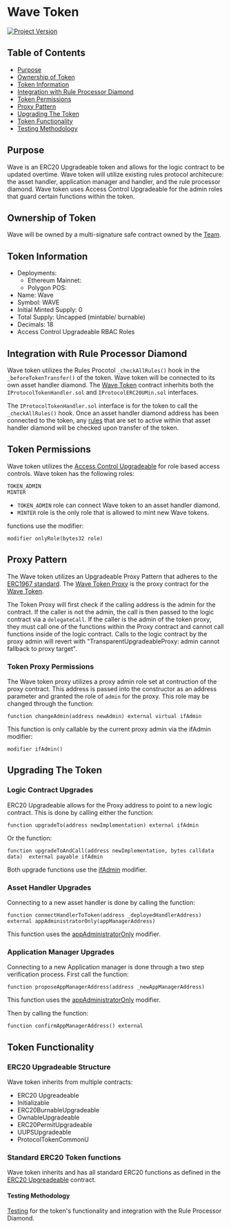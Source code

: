 # Wave Token 
[![Project Version][version-image]][version-url]


## Table of Contents
- [Purpose](#purpose)
- [Ownership of Token](#ownership-of-token)
- [Token Information](#token-information)
- [Integration with Rule Processor Diamond](#integration-with-rule-processor-diamond)
- [Token Permissions](#token-permissions)
- [Proxy Pattern](#proxy-pattern)
- [Upgrading The Token](#upgrading-the-token)
- [Token Functionality](#token-functionality)
- [Testing Methodology](#testing-methodology)



## Purpose 
Wave is an ERC20 Upgradeable token and allows for the logic contract to be updated overtime. Wave token will utilize existing rules protocol architecure: the asset handler, application manager and handler, and the rule processor diamond. Wave token uses Access Control Upgradeable for the admin roles that guard certain functions within the token.  


## Ownership of Token

Wave will be owned by a multi-signature safe contract owned by the [Team](mailto:engineering@thrackle.io).

## Token Information
- Deployments: 
    - Ethereum Mainnet: <Mainnet Address>
    - Polygon POS: <Polygon Address> 
- Name: Wave 
- Symbol: WAVE 
- Initial Minted Supply: 0 
- Total Supply: Uncapped (mintable/ burnable)
- Decimals: 18 
- Access Control Upgradeable RBAC Roles 

## Integration with Rule Processor Diamond 
Wave token utilizes the Rules Procotol `_checkAllRules()` hook in the `_beforeTokenTransfer()` of the token. Wave token will be connected to its own asset handler diamond. The [Wave Token](../../../src/token/ProtocolToken.sol) contract inherhits both the `IProtocolTokenHandler.sol` and `IProtocolERC20UMin.sol` interfaces.

The `IProtocolTokenHandler.sol` interface is for the token to call the `_checkAllRules()` hook. Once an asset handler diamond address has been connected to the token, any [rules](https://github.com/thrackle-io/tron/tree/main/docs/userGuides/rules) that are set to active within that asset handler diamond will be checked upon transfer of the token. 

## Token Permissions
Wave token utilizes the [Access Control Upgradeable](https://github.com/OpenZeppelin/openzeppelin-contracts-upgradeable/blob/master/contracts/access/AccessControlUpgradeable.sol) for role based access controls.
Wave token has the following roles: 
```solidity
TOKEN_ADMIN 
MINTER
```
- `TOKEN_ADMIN` role can connect Wave token to an asset handler diamond.  
- `MINTER` role is the only role that is allowed to mint new Wave tokens.

functions use the modifier:
```solidity
modifier onlyRole(bytes32 role)
```

## Proxy Pattern 

The Wave token utilizes an Upgradeable Proxy Pattern that adheres to the [ERC1967 standard](https://eips.ethereum.org/EIPS/eip-1967). The [Wave Token Proxy](../../../src/token/ProtocolTokenProxy.sol) is the proxy contract for the [Wave Token](../../../src/token/ProtocolToken.sol). 

The Token Proxy will first check if the calling address is the admin for the contract. If the caller is not the admin, the call is then passed to the logic contract via a `delegateCall`. If the caller is the admin of the token proxy, they must call one of the functions within the Proxy contract and cannot call functions inside of the logic contract. Calls to the logic contract by the proxy admin will revert with "TransparentUpgradeableProxy: admin cannot fallback to proxy target". 

### Token Proxy Permissions 
The Wave token proxy utilizes a proxy admin role set at contruction of the proxy contract. This address is passed into the constructor as an address parameter and granted the role of `admin` for the proxy. This role may be changed through the function: 

```solidity
function changeAdmin(address newAdmin) external virtual ifAdmin
```

This function is only callable by the current proxy admin via the ifAdmin modifier: 

```solidity
modifier ifAdmin() 
```

## Upgrading The Token 
### Logic Contract Upgrades
ERC20 Upgradeable allows for the Proxy address to point to a new logic contract. This is done by calling either the function: 
```solidity
function upgradeTo(address newImplementation) external ifAdmin
```
Or the function:
```solidity
function upgradeToAndCall(address newImplementation, bytes calldata data)  external payable ifAdmin
```
Both upgrade functions use the [ifAdmin](#token-permissions) modifier. 

### Asset Handler Upgrades
Connecting to a new asset handler is done by calling the function: 
```solidity
function connectHandlerToToken(address _deployedHandlerAddress) external appAdministratorOnly(appManagerAddress) 
```
This function uses the [appAdministratorOnly](#token-permissions) modifier. 

### Application Manager Upgrades 
Connecting to a new Application manager is done through a two step verification process. First call the function: 
```solidity
function proposeAppManagerAddress(address _newAppManagerAddress)
```
This function uses the [appAdministratorOnly](#token-permissions) modifier. 

Then by calling the function: 
```solidity
function confirmAppManagerAddress() external
```

## Token Functionality 
### ERC20 Upgradeable Structure
Wave token inherits from multiple contracts: 
- ERC20 Upgreadeable
- Initializable 
- ERC20BurnableUpgradeable 
- OwnableUpgradeable 
- ERC20PermitUpgradeable 
- UUPSUpgradeable 
- ProtocolTokenCommonU 

### Standard ERC20 Token functions 
Wave token inherits and has all standard ERC20 functions as defined in the [ERC20 Upgreadeable](https://github.com/OpenZeppelin/openzeppelin-contracts-upgradeable/blob/master/contracts/token/ERC20/ERC20Upgradeable.sol) contract. 

#### Testing Methodology 
[Testing](./ERC20_UPGRADEABLE_TESTING_METHODOLOGY.md) for the token's functionality and integration with the Rule Processor Diamond.


<!-- These are the header links -->
[version-image]: https://img.shields.io/badge/Version-1.0.0-brightgreen?style=for-the-badge&logo=appveyor
[version-url]: https://github.com/thrackle-io/pacman